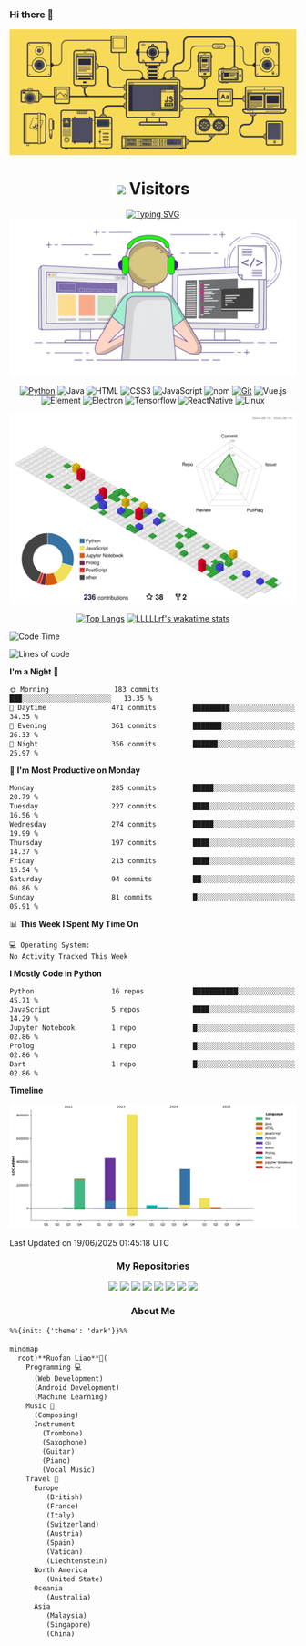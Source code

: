 ### Hi there 👋

 <div align="center">
    <img src="./resources/jsmachine.gif" /><br>
 </div>

 

<!--
**LLLLLrf/LLLLLrf** is a ✨ _special_ ✨ repository because its `README.md` (this file) appears on your GitHub profile.

Here are some ideas to get you started:

- 🔭 I’m currently working on ...
- 🌱 I’m currently learning ...
- 👯 I’m looking to collaborate on ...
- 🤔 I’m looking for help with ...
- 💬 Ask me about ...
- 📫 How to reach me: ...
- 😄 Pronouns: ...
- ⚡ Fun fact: ...
-->
 <div align="center">
  <h1> <img src="https://profile-counter.glitch.me/LLLLLrf/count.svg"> Visitors
    </h1>
</div>

<!-- dynamic typing effect 动态打字效果 -->
<div align="center">
    <a href="https://github.com/LLLLLrf">
     <img src="https://readme-typing-svg.demolab.com?font=Dancing+Script&weight=700&size=45&duration=4480&pause=950&color=F2F76EFF&background=46F96B00&center=true&vCenter=true&width=500&height=56&lines=Hi%2C+I'm+Ruofan+Liao;Welcome+to+my+github+page!" alt="Typing SVG" />
    </a>
</div>

<!--  typing gif  -->
 <div align="center">
    <img src="./resources/developing.gif" /><br>
 </div>

<div align="center">

[![Python](https://img.shields.io/badge/-Python-37A6AB?style=flat-square&logo=python&logoColor=ffffff)](https://www.python.org/)
![Java](https://img.shields.io/badge/-Java-007396?style=flat-square&logo=java&logoColor=ffffff)
![HTML](https://img.shields.io/badge/-HTML5-E34F26?style=flat-square&logo=html5&logoColor=white)
![CSS3](https://img.shields.io/badge/-CSS3-1572B6?style=flat-square&logo=css3)
![JavaScript](https://img.shields.io/badge/-JavaScript-oringe?style=flat-square&logo=javascript&logoColor=ffffff)
![npm](https://img.shields.io/badge/-NPM-CB3837?style=flat-square&logo=npm&logoColor=white)
[![Git](https://img.shields.io/badge/-Git-f05032?style=flat-square&logo=git&logoColor=white)](https://git-scm.com/)
![Vue.js](https://img.shields.io/badge/-Vue.js-4FC08D?style=flat-square&logo=Vue.js&logoColor=ffffff)
</br>
![Element](https://img.shields.io/badge/-Element-02845A?style=flat-square&logo=electron&logoColor=ffffff)
![Electron](https://img.shields.io/badge/-Electron-002D71?style=flat-square&logo=element&logoColor=ffffff)
![Tensorflow](https://img.shields.io/badge/-Tensorflow-204366?style=flat-square&logo=tensorflow&logoColor=ffffff)
  <img src="https://img.shields.io/badge/ReactNative-813144?style=flat-square&logo=react&logoColor=ffffff" alt="ReactNative">
  <img src="https://img.shields.io/badge/-Linux-333333?style=flat-square&logo=linux&logoColor=white" alt="Linux">

</div>


<div align="center">

  <img src="./profile-3d-contrib/profile-gitblock.svg">
</br>

[![Top Langs](https://github-readme-stats.vercel.app/api/top-langs/?username=LLLLLrf&layout=compact&langs_count=10&exclude_repo=Data-Structure-Subway-Map)](https://github.com/LLLLLrf/github-readme-stats)
[![LLLLLrf's wakatime stats](https://github-readme-stats.vercel.app/api/wakatime?username=@Ruofan&v=2&layout=compact&langs_count=10)](https://github.com/anuraghazra/github-readme-stats)

</div>

<!--START_SECTION:waka-->
![Code Time](http://img.shields.io/badge/Code%20Time-445%20hrs%2016%20mins-blue)

![Lines of code](https://img.shields.io/badge/From%20Hello%20World%20I%27ve%20Written-2.0%20million%20lines%20of%20code-blue)

**I'm a Night 🦉** 

```text
🌞 Morning                183 commits         ███░░░░░░░░░░░░░░░░░░░░░░   13.35 % 
🌆 Daytime                471 commits         █████████░░░░░░░░░░░░░░░░   34.35 % 
🌃 Evening                361 commits         ███████░░░░░░░░░░░░░░░░░░   26.33 % 
🌙 Night                  356 commits         ██████░░░░░░░░░░░░░░░░░░░   25.97 % 
```
📅 **I'm Most Productive on Monday** 

```text
Monday                   285 commits         █████░░░░░░░░░░░░░░░░░░░░   20.79 % 
Tuesday                  227 commits         ████░░░░░░░░░░░░░░░░░░░░░   16.56 % 
Wednesday                274 commits         █████░░░░░░░░░░░░░░░░░░░░   19.99 % 
Thursday                 197 commits         ████░░░░░░░░░░░░░░░░░░░░░   14.37 % 
Friday                   213 commits         ████░░░░░░░░░░░░░░░░░░░░░   15.54 % 
Saturday                 94 commits          ██░░░░░░░░░░░░░░░░░░░░░░░   06.86 % 
Sunday                   81 commits          █░░░░░░░░░░░░░░░░░░░░░░░░   05.91 % 
```


📊 **This Week I Spent My Time On** 

```text
💻 Operating System: 
No Activity Tracked This Week
```

**I Mostly Code in Python** 

```text
Python                   16 repos            ███████████░░░░░░░░░░░░░░   45.71 % 
JavaScript               5 repos             ████░░░░░░░░░░░░░░░░░░░░░   14.29 % 
Jupyter Notebook         1 repo              █░░░░░░░░░░░░░░░░░░░░░░░░   02.86 % 
Prolog                   1 repo              █░░░░░░░░░░░░░░░░░░░░░░░░   02.86 % 
Dart                     1 repo              █░░░░░░░░░░░░░░░░░░░░░░░░   02.86 % 
```



**Timeline**

![Lines of Code chart](https://raw.githubusercontent.com/LLLLLrf/LLLLLrf/main/assets/bar_graph.png)


 Last Updated on 19/06/2025 01:45:18 UTC
<!--END_SECTION:waka-->


<div align="center">
    <h3>My Repositories</h3>
    <a href="https://github.com/LLLLLrf/BodyBuddy">
    <img src="https://github-readme-stats-git-masterrstaa-rickstaa.vercel.app/api/pin/?username=LLLLLrf&repo=BodyBuddy&theme=solarized-light&&hide_border=true" /></a>
    <a href="https://github.com/LLLLLrf/WearWizard">
    <img src="https://github-readme-stats-git-masterrstaa-rickstaa.vercel.app/api/pin/?username=LLLLLrf&repo=WearWizard&theme=solarized-light&&hide_border=true" /></a>
    <a href="https://github.com/LLLLLrf/GPA-Calculate">
    <img src="https://github-readme-stats-git-masterrstaa-rickstaa.vercel.app/api/pin/?username=LLLLLrf&repo=GPA-Calculate&theme=solarized-light&&hide_border=true" /></a>
    <a href="https://github.com/LLLLLrf/Web-Develop-Assignment">
    <img src="https://github-readme-stats-git-masterrstaa-rickstaa.vercel.app/api/pin/?username=LLLLLrf&repo=Web-Develop-Assignment&theme=solarized-light&hide_border=true" /></a>
    <a href="https://github.com/LLLLLrf/JavaAssignment">
    <img src="https://github-readme-stats-git-masterrstaa-rickstaa.vercel.app/api/pin/?username=LLLLLrf&repo=JavaAssignment&theme=solarized-light&hide_border=true" /></a>
    <a href="https://github.com/LLLLLrf/CafeManagement">
    <img src="https://github-readme-stats-git-masterrstaa-rickstaa.vercel.app/api/pin/?username=LLLLLrf&repo=CafeManagement&theme=solarized-light&hide_border=true" /></a>
    <a href="https://github.com/LLLLLrf/Data-Structure-Subway-Map">
    <img src="https://github-readme-stats-git-masterrstaa-rickstaa.vercel.app/api/pin/?username=LLLLLrf&repo=Data-Structure-Subway-Map&theme=solarized-light&hide_border=true" /></a>
    <a href="https://github.com/LLLLLrf/ros2_ws">
    <img src="https://github-readme-stats-git-masterrstaa-rickstaa.vercel.app/api/pin/?username=LLLLLrf&repo=ros2_ws&theme=solarized-light&hide_border=true" /></a>
</div>

<h3 align="center">About Me</h3>

```mermaid
%%{init: {'theme': 'dark'}}%%

mindmap
  root)**Ruofan Liao**🥇(
    Programming 💻
      (Web Development)
      (Android Development)
      (Machine Learning)
    Music 🎵
      (Composing)
      Instrument
        (Trombone)
        (Saxophone)
        (Guitar)
        (Piano)
        (Vocal Music)
    Travel 🥾
      Europe
         (British)
         (France)
         (Italy)
         (Switzerland)
         (Austria)
         (Spain)
         (Vatican)
         (Liechtenstein)
      North America
         (United State)
      Oceania
         (Australia)
      Asia
         (Malaysia)
         (Singapore)
         (China)
```
